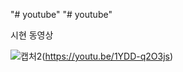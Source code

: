 "# youtube" 
"# youtube" 




시현 동영상

![캡처2](https://user-images.githubusercontent.com/58840682/107349118-30a71280-6b0b-11eb-873d-0c017cbb36f8.PNG)(https://youtu.be/1YDD-q2O3js) 
